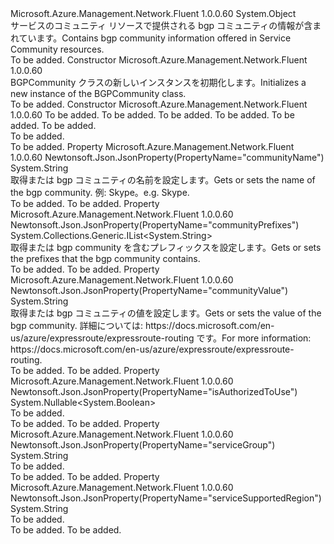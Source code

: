 <Type Name="BGPCommunity" FullName="Microsoft.Azure.Management.Network.Fluent.Models.BGPCommunity">
  <TypeSignature Language="C#" Value="public class BGPCommunity" />
  <TypeSignature Language="ILAsm" Value=".class public auto ansi beforefieldinit BGPCommunity extends System.Object" />
  <TypeSignature Language="DocId" Value="T:Microsoft.Azure.Management.Network.Fluent.Models.BGPCommunity" />
  <TypeSignature Language="VB.NET" Value="Public Class BGPCommunity" />
  <TypeSignature Language="F#" Value="type BGPCommunity = class" />
  <AssemblyInfo>
    <AssemblyName>Microsoft.Azure.Management.Network.Fluent</AssemblyName>
    <AssemblyVersion>1.0.0.60</AssemblyVersion>
  </AssemblyInfo>
  <Base>
    <BaseTypeName>System.Object</BaseTypeName>
  </Base>
  <Interfaces />
  <Docs>
    <summary>
            <span data-ttu-id="fd62d-101">サービスのコミュニティ リソースで提供される bgp コミュニティの情報が含まれています。</span><span class="sxs-lookup"><span data-stu-id="fd62d-101">Contains bgp community information offered in Service Community resources.</span></span>
            </summary>
    <remarks>To be added.</remarks>
  </Docs>
  <Members>
    <Member MemberName=".ctor">
      <MemberSignature Language="C#" Value="public BGPCommunity ();" />
      <MemberSignature Language="ILAsm" Value=".method public hidebysig specialname rtspecialname instance void .ctor() cil managed" />
      <MemberSignature Language="DocId" Value="M:Microsoft.Azure.Management.Network.Fluent.Models.BGPCommunity.#ctor" />
      <MemberSignature Language="VB.NET" Value="Public Sub New ()" />
      <MemberType>Constructor</MemberType>
      <AssemblyInfo>
        <AssemblyName>Microsoft.Azure.Management.Network.Fluent</AssemblyName>
        <AssemblyVersion>1.0.0.60</AssemblyVersion>
      </AssemblyInfo>
      <Parameters />
      <Docs>
        <summary>
            <span data-ttu-id="fd62d-102">BGPCommunity クラスの新しいインスタンスを初期化します。</span><span class="sxs-lookup"><span data-stu-id="fd62d-102">Initializes a new instance of the BGPCommunity class.</span></span>
            </summary>
        <remarks>To be added.</remarks>
      </Docs>
    </Member>
    <Member MemberName=".ctor">
      <MemberSignature Language="C#" Value="public BGPCommunity (string serviceSupportedRegion = null, string communityName = null, string communityValue = null, System.Collections.Generic.IList&lt;string&gt; communityPrefixes = null, Nullable&lt;bool&gt; isAuthorizedToUse = null, string serviceGroup = null);" />
      <MemberSignature Language="ILAsm" Value=".method public hidebysig specialname rtspecialname instance void .ctor(string serviceSupportedRegion, string communityName, string communityValue, class System.Collections.Generic.IList`1&lt;string&gt; communityPrefixes, valuetype System.Nullable`1&lt;bool&gt; isAuthorizedToUse, string serviceGroup) cil managed" />
      <MemberSignature Language="DocId" Value="M:Microsoft.Azure.Management.Network.Fluent.Models.BGPCommunity.#ctor(System.String,System.String,System.String,System.Collections.Generic.IList{System.String},System.Nullable{System.Boolean},System.String)" />
      <MemberSignature Language="VB.NET" Value="Public Sub New (Optional serviceSupportedRegion As String = null, Optional communityName As String = null, Optional communityValue As String = null, Optional communityPrefixes As IList(Of String) = null, Optional isAuthorizedToUse As Nullable(Of Boolean) = null, Optional serviceGroup As String = null)" />
      <MemberSignature Language="F#" Value="new Microsoft.Azure.Management.Network.Fluent.Models.BGPCommunity : string * string * string * System.Collections.Generic.IList&lt;string&gt; * Nullable&lt;bool&gt; * string -&gt; Microsoft.Azure.Management.Network.Fluent.Models.BGPCommunity" Usage="new Microsoft.Azure.Management.Network.Fluent.Models.BGPCommunity (serviceSupportedRegion, communityName, communityValue, communityPrefixes, isAuthorizedToUse, serviceGroup)" />
      <MemberType>Constructor</MemberType>
      <AssemblyInfo>
        <AssemblyName>Microsoft.Azure.Management.Network.Fluent</AssemblyName>
        <AssemblyVersion>1.0.0.60</AssemblyVersion>
      </AssemblyInfo>
      <Parameters>
        <Parameter Name="serviceSupportedRegion" Type="System.String" />
        <Parameter Name="communityName" Type="System.String" />
        <Parameter Name="communityValue" Type="System.String" />
        <Parameter Name="communityPrefixes" Type="System.Collections.Generic.IList&lt;System.String&gt;" />
        <Parameter Name="isAuthorizedToUse" Type="System.Nullable&lt;System.Boolean&gt;" />
        <Parameter Name="serviceGroup" Type="System.String" />
      </Parameters>
      <Docs>
        <param name="serviceSupportedRegion">To be added.</param>
        <param name="communityName">To be added.</param>
        <param name="communityValue">To be added.</param>
        <param name="communityPrefixes">To be added.</param>
        <param name="isAuthorizedToUse">To be added.</param>
        <param name="serviceGroup">To be added.</param>
        <summary>To be added.</summary>
        <remarks>To be added.</remarks>
      </Docs>
    </Member>
    <Member MemberName="CommunityName">
      <MemberSignature Language="C#" Value="public string CommunityName { get; set; }" />
      <MemberSignature Language="ILAsm" Value=".property instance string CommunityName" />
      <MemberSignature Language="DocId" Value="P:Microsoft.Azure.Management.Network.Fluent.Models.BGPCommunity.CommunityName" />
      <MemberSignature Language="VB.NET" Value="Public Property CommunityName As String" />
      <MemberSignature Language="F#" Value="member this.CommunityName : string with get, set" Usage="Microsoft.Azure.Management.Network.Fluent.Models.BGPCommunity.CommunityName" />
      <MemberType>Property</MemberType>
      <AssemblyInfo>
        <AssemblyName>Microsoft.Azure.Management.Network.Fluent</AssemblyName>
        <AssemblyVersion>1.0.0.60</AssemblyVersion>
      </AssemblyInfo>
      <Attributes>
        <Attribute>
          <AttributeName>Newtonsoft.Json.JsonProperty(PropertyName="communityName")</AttributeName>
        </Attribute>
      </Attributes>
      <ReturnValue>
        <ReturnType>System.String</ReturnType>
      </ReturnValue>
      <Docs>
        <summary>
            <span data-ttu-id="fd62d-103">取得または bgp コミュニティの名前を設定します。</span><span class="sxs-lookup"><span data-stu-id="fd62d-103">Gets or sets the name of the bgp community.</span></span> <span data-ttu-id="fd62d-104">例: Skype。</span><span class="sxs-lookup"><span data-stu-id="fd62d-104">e.g. Skype.</span></span>
            </summary>
        <value>To be added.</value>
        <remarks>To be added.</remarks>
      </Docs>
    </Member>
    <Member MemberName="CommunityPrefixes">
      <MemberSignature Language="C#" Value="public System.Collections.Generic.IList&lt;string&gt; CommunityPrefixes { get; set; }" />
      <MemberSignature Language="ILAsm" Value=".property instance class System.Collections.Generic.IList`1&lt;string&gt; CommunityPrefixes" />
      <MemberSignature Language="DocId" Value="P:Microsoft.Azure.Management.Network.Fluent.Models.BGPCommunity.CommunityPrefixes" />
      <MemberSignature Language="VB.NET" Value="Public Property CommunityPrefixes As IList(Of String)" />
      <MemberSignature Language="F#" Value="member this.CommunityPrefixes : System.Collections.Generic.IList&lt;string&gt; with get, set" Usage="Microsoft.Azure.Management.Network.Fluent.Models.BGPCommunity.CommunityPrefixes" />
      <MemberType>Property</MemberType>
      <AssemblyInfo>
        <AssemblyName>Microsoft.Azure.Management.Network.Fluent</AssemblyName>
        <AssemblyVersion>1.0.0.60</AssemblyVersion>
      </AssemblyInfo>
      <Attributes>
        <Attribute>
          <AttributeName>Newtonsoft.Json.JsonProperty(PropertyName="communityPrefixes")</AttributeName>
        </Attribute>
      </Attributes>
      <ReturnValue>
        <ReturnType>System.Collections.Generic.IList&lt;System.String&gt;</ReturnType>
      </ReturnValue>
      <Docs>
        <summary>
            <span data-ttu-id="fd62d-105">取得または bgp community を含むプレフィックスを設定します。</span><span class="sxs-lookup"><span data-stu-id="fd62d-105">Gets or sets the prefixes that the bgp community contains.</span></span>
            </summary>
        <value>To be added.</value>
        <remarks>To be added.</remarks>
      </Docs>
    </Member>
    <Member MemberName="CommunityValue">
      <MemberSignature Language="C#" Value="public string CommunityValue { get; set; }" />
      <MemberSignature Language="ILAsm" Value=".property instance string CommunityValue" />
      <MemberSignature Language="DocId" Value="P:Microsoft.Azure.Management.Network.Fluent.Models.BGPCommunity.CommunityValue" />
      <MemberSignature Language="VB.NET" Value="Public Property CommunityValue As String" />
      <MemberSignature Language="F#" Value="member this.CommunityValue : string with get, set" Usage="Microsoft.Azure.Management.Network.Fluent.Models.BGPCommunity.CommunityValue" />
      <MemberType>Property</MemberType>
      <AssemblyInfo>
        <AssemblyName>Microsoft.Azure.Management.Network.Fluent</AssemblyName>
        <AssemblyVersion>1.0.0.60</AssemblyVersion>
      </AssemblyInfo>
      <Attributes>
        <Attribute>
          <AttributeName>Newtonsoft.Json.JsonProperty(PropertyName="communityValue")</AttributeName>
        </Attribute>
      </Attributes>
      <ReturnValue>
        <ReturnType>System.String</ReturnType>
      </ReturnValue>
      <Docs>
        <summary>
            <span data-ttu-id="fd62d-106">取得または bgp コミュニティの値を設定します。</span><span class="sxs-lookup"><span data-stu-id="fd62d-106">Gets or sets the value of the bgp community.</span></span> <span data-ttu-id="fd62d-107">詳細については: https://docs.microsoft.com/en-us/azure/expressroute/expressroute-routing です。</span><span class="sxs-lookup"><span data-stu-id="fd62d-107">For more information: https://docs.microsoft.com/en-us/azure/expressroute/expressroute-routing.</span></span>
            </summary>
        <value>To be added.</value>
        <remarks>To be added.</remarks>
      </Docs>
    </Member>
    <Member MemberName="IsAuthorizedToUse">
      <MemberSignature Language="C#" Value="public Nullable&lt;bool&gt; IsAuthorizedToUse { get; set; }" />
      <MemberSignature Language="ILAsm" Value=".property instance valuetype System.Nullable`1&lt;bool&gt; IsAuthorizedToUse" />
      <MemberSignature Language="DocId" Value="P:Microsoft.Azure.Management.Network.Fluent.Models.BGPCommunity.IsAuthorizedToUse" />
      <MemberSignature Language="VB.NET" Value="Public Property IsAuthorizedToUse As Nullable(Of Boolean)" />
      <MemberSignature Language="F#" Value="member this.IsAuthorizedToUse : Nullable&lt;bool&gt; with get, set" Usage="Microsoft.Azure.Management.Network.Fluent.Models.BGPCommunity.IsAuthorizedToUse" />
      <MemberType>Property</MemberType>
      <AssemblyInfo>
        <AssemblyName>Microsoft.Azure.Management.Network.Fluent</AssemblyName>
        <AssemblyVersion>1.0.0.60</AssemblyVersion>
      </AssemblyInfo>
      <Attributes>
        <Attribute>
          <AttributeName>Newtonsoft.Json.JsonProperty(PropertyName="isAuthorizedToUse")</AttributeName>
        </Attribute>
      </Attributes>
      <ReturnValue>
        <ReturnType>System.Nullable&lt;System.Boolean&gt;</ReturnType>
      </ReturnValue>
      <Docs>
        <summary>To be added.</summary>
        <value>To be added.</value>
        <remarks>To be added.</remarks>
      </Docs>
    </Member>
    <Member MemberName="ServiceGroup">
      <MemberSignature Language="C#" Value="public string ServiceGroup { get; set; }" />
      <MemberSignature Language="ILAsm" Value=".property instance string ServiceGroup" />
      <MemberSignature Language="DocId" Value="P:Microsoft.Azure.Management.Network.Fluent.Models.BGPCommunity.ServiceGroup" />
      <MemberSignature Language="VB.NET" Value="Public Property ServiceGroup As String" />
      <MemberSignature Language="F#" Value="member this.ServiceGroup : string with get, set" Usage="Microsoft.Azure.Management.Network.Fluent.Models.BGPCommunity.ServiceGroup" />
      <MemberType>Property</MemberType>
      <AssemblyInfo>
        <AssemblyName>Microsoft.Azure.Management.Network.Fluent</AssemblyName>
        <AssemblyVersion>1.0.0.60</AssemblyVersion>
      </AssemblyInfo>
      <Attributes>
        <Attribute>
          <AttributeName>Newtonsoft.Json.JsonProperty(PropertyName="serviceGroup")</AttributeName>
        </Attribute>
      </Attributes>
      <ReturnValue>
        <ReturnType>System.String</ReturnType>
      </ReturnValue>
      <Docs>
        <summary>To be added.</summary>
        <value>To be added.</value>
        <remarks>To be added.</remarks>
      </Docs>
    </Member>
    <Member MemberName="ServiceSupportedRegion">
      <MemberSignature Language="C#" Value="public string ServiceSupportedRegion { get; set; }" />
      <MemberSignature Language="ILAsm" Value=".property instance string ServiceSupportedRegion" />
      <MemberSignature Language="DocId" Value="P:Microsoft.Azure.Management.Network.Fluent.Models.BGPCommunity.ServiceSupportedRegion" />
      <MemberSignature Language="VB.NET" Value="Public Property ServiceSupportedRegion As String" />
      <MemberSignature Language="F#" Value="member this.ServiceSupportedRegion : string with get, set" Usage="Microsoft.Azure.Management.Network.Fluent.Models.BGPCommunity.ServiceSupportedRegion" />
      <MemberType>Property</MemberType>
      <AssemblyInfo>
        <AssemblyName>Microsoft.Azure.Management.Network.Fluent</AssemblyName>
        <AssemblyVersion>1.0.0.60</AssemblyVersion>
      </AssemblyInfo>
      <Attributes>
        <Attribute>
          <AttributeName>Newtonsoft.Json.JsonProperty(PropertyName="serviceSupportedRegion")</AttributeName>
        </Attribute>
      </Attributes>
      <ReturnValue>
        <ReturnType>System.String</ReturnType>
      </ReturnValue>
      <Docs>
        <summary>To be added.</summary>
        <value>To be added.</value>
        <remarks>To be added.</remarks>
      </Docs>
    </Member>
  </Members>
</Type>